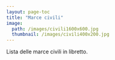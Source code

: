 ```yaml
---
layout: page-toc
title: "Marce civili"
image:
  path: /images/civili1600x600.jpg
  thumbnail: /images/civili400x200.jpg
---
```

Lista delle marce civili in libretto.
